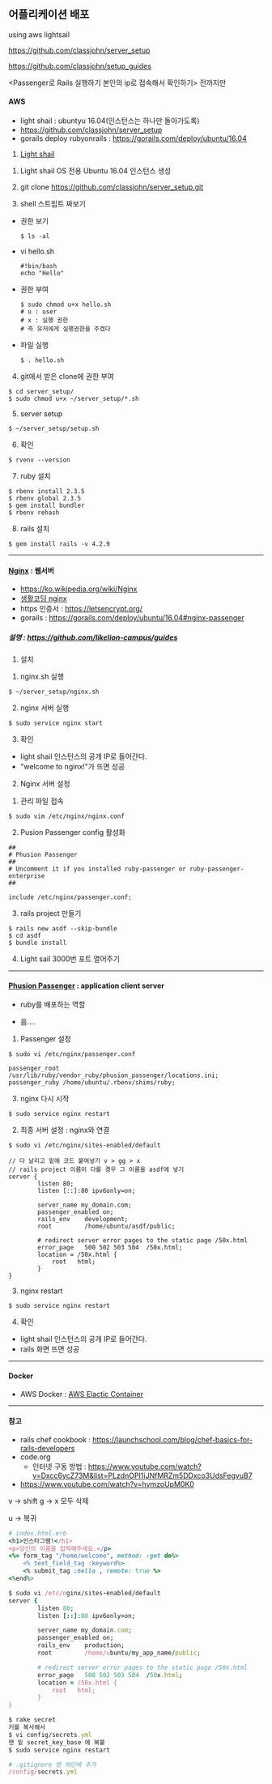 ## 어플리케이션 배포

using aws lightsail

https://github.com/classjohn/server_setup



https://github.com/classjohn/setup_guides

<Passenger로 Rails 실행하기 본인의 ip로 접속해서 확인하기> 전까지만



#### AWS

- light shail : ubuntyu 16.04(인스턴스는 하나만 돌아가도록)
- https://github.com/classjohn/server_setup
- gorails deploy rubyonrails : https://gorails.com/deploy/ubuntu/16.04



1. [Light shail](https://lightsail.aws.amazon.com)

1) Light shail OS 전용 Ubuntu 16.04 인스턴스 생성

2) git clone https://github.com/classjohn/server_setup.git

3) shell 스트립트 짜보기

- 권한 보기

  ```
  $ ls -al
  ```


- vi hello.sh

  ```
  #!bin/bash
  echo "Hello"
  ```

- 권한 부여

  ```
  $ sudo chmod u+x hello.sh
  # u : user
  # x : 실행 권한 
  # 즉 유저에게 실행권한을 주겠다
  ```

- 파일 실행

  ```
  $ . hello.sh
  ```

4) git에서 받은 clone에 권한 부여

```
$ cd server_setup/
$ sudo chmod u+x ~/server_setup/*.sh
```

5) server setup

```
$ ~/server_setup/setup.sh
```

6) 확인

```
$ rvenv --version
```

7)  ruby 설치

```
$ rbenv install 2.3.5
$ rbenv global 2.3.5
$ gem install bundler
$ rbenv rehash
```

8) rails 설치

```
$ gem install rails -v 4.2.9
```

---

####  [Nginx](https://nginx.org/en/) : 웹서버

- https://ko.wikipedia.org/wiki/Nginx
- [생활코딩 nginx](https://opentutorials.org/module/384/3463)
- https 인증서 : https://letsencrypt.org/
- gorails : https://gorails.com/deploy/ubuntu/16.04#nginx-passenger



##### 설명 : https://github.com/likelion-campus/guides

1. 설치

1) nginx.sh 실행

```
$ ~/server_setup/nginx.sh
```

2) nginx 서버 실행

```
$ sudo service nginx start
```

3) 확인

- light shail 인스턴스의 공개 IP로 들어간다.
- "welcome to nginx!"가 뜨면 성공



2. Nginx 서버 설정

1) 관리 파일 접속

```
$ sudo vim /etc/nginx/nginx.conf
```

2) Pusion Passenger config 활성화

```
##
# Phusion Passenger
##
# Uncomment it if you installed ruby-passenger or ruby-passenger-enterprise
##

include /etc/nginx/passenger.conf;
```

3) rails project 만들기

```
$ rails new asdf --skip-bundle
$ cd asdf
$ bundle install
```

4) Light sail 3000번 포트 열어주기

---

#### [Phusion Passenger](https://www.phusionpassenger.com/) : application client server

- ruby를 배포하는 역할 


- 음....

1) Passenger 설정

```
$ sudo vi /etc/nginx/passenger.conf
```

```
passenger_root /usr/lib/ruby/vendor_ruby/phusion_passenger/locations.ini;
passenger_ruby /home/ubuntu/.rbenv/shims/ruby;
```

3) nginx 다시 시작

```
$ sudo service nginx restart
```

2)  최종 서버 설정 : nginx와 연결

```
$ sudo vi /etc/nginx/sites-enabled/default
```

```
// 다 날리고 밑에 코드 붙여넣기 v > gg > x
// rails project 이름이 다를 경우 그 이름을 asdf에 넣기
server {
        listen 80;
        listen [::]:80 ipv6only=on;

        server_name my_domain.com;
        passenger_enabled on;
        rails_env    development;
        root         /home/ubuntu/asdf/public;

        # redirect server error pages to the static page /50x.html
        error_page   500 502 503 504  /50x.html;
        location = /50x.html {
            root   html;
        }
}
```

3) nginx restart

```
$ sudo service nginx restart
```

4)  확인

- light shail 인스턴스의 공개 IP로 들어간다.
- rails 화면 뜨면 성공




-------------

#### Docker

- AWS Docker : [AWS Elactic Container](https://aws.amazon.com/ko/ecs/)


-----

#### 참고

- rails chef cookbook : https://launchschool.com/blog/chef-basics-for-rails-developers
- code.org
  - 인터넷 구동 방법 : https://www.youtube.com/watch?v=Dxcc6ycZ73M&list=PLzdnOPI1iJNfMRZm5DDxco3UdsFegvuB7
- https://www.youtube.com/watch?v=hymzoUpM0K0



v -> shift g -> x 모두 삭제

u -> 복귀

```ruby
# index.html.erb
<h1>인스타그램!</h1>
<p>당신의 이름을 입력해주세요.</p>
<%= form_tag "/home/welcome", method: :get do%>
	<% text_field_tag :keyword%>
  	<% submit_tag :hello , remote: true %>
<%end%>
```

```ruby
$ sudo vi /etc/nginx/sites-enabled/default
server {
        listen 80;
        listen [::]:80 ipv6only=on;

        server_name my_domain.com;
        passenger_enabled on;
        rails_env    production;
        root         /home/ubuntu/my_app_name/public;

        # redirect server error pages to the static page /50x.html
        error_page   500 502 503 504  /50x.html;
        location = /50x.html {
            root   html;
        }
}
```

```ruby
$ rake secret
키를 복사해서
$ vi config/secrets.yml
맨 밑 secret_key_base 에 복붙
$ sudo service nginx restart
```

```ruby
# .gitignore 맨 하단에 추가
/config/secrets.yml
```

